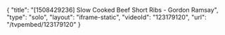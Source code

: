 {
    "title": "[1508429236] Slow Cooked Beef Short Ribs - Gordon Ramsay",
    "type": "solo",
    "layout": "iframe-static",
    "videoId": "123179120",
    "url": "\/tvpembed\/123179120"
}